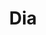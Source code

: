 ---
title: "Dia"
url: /ciudad-autonoma-de-buenos-aires/dia-avenida-san-juan-6/
shop: supermercado
---